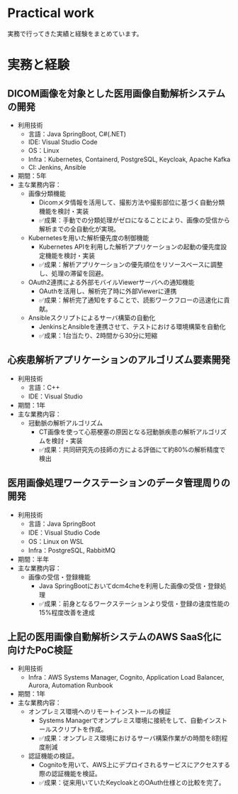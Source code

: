# Practical work

実務で行ってきた実績と経験をまとめています。

# 実務と経験

## DICOM画像を対象とした医用画像自動解析システムの開発
* 利用技術
  * 言語：Java SpringBoot, C#(.NET)
  * IDE: Visual Studio Code
  * OS：Linux
  * Infra：Kubernetes, Containerd, PostgreSQL, Keycloak, Apache Kafka
  * CI: Jenkins, Ansible
* 期間：5年
* 主な業務内容：
  * 画像分類機能
    * Dicomメタ情報を活用して、撮影方法や撮影部位に基づく自動分類機能を検討・実装
    * ✅成果：手動での分類処理がゼロになることにより、画像の受信から解析までの全自動化が実現。
  * Kubernetesを用いた解析優先度の制御機能
    * Kubernetes APIを利用した解析アプリケーションの起動の優先度設定機能を検討・実装
    * ✅成果：解析アプリケーションの優先順位をリソースベースに調整し、処理の滞留を回避。
  * OAuth2連携による外部モバイルViewerサーバへの通知機能
    * OAuthを活用し、解析完了時に外部Viewerに連携
    * ✅成果：解析完了通知をすることで、読影ワークフローの迅速化に貢献。
  * Ansibleスクリプトによるサーバ構築の自動化
    * JenkinsとAnsibleを連携させて、テストにおける環境構築を自動化
    * ✅成果：1台当たり、2時間から30分に短縮

## 心疾患解析アプリケーションのアルゴリズム要素開発
* 利用技術
  * 言語：C++
  * IDE：Visual Studio
* 期間：1年
* 主な業務内容：
  * 冠動脈の解析アルゴリズム
    * CT画像を使って心筋梗塞の原因となる冠動脈疾患の解析アルゴリズムを検討・実装
    * ✅成果：共同研究先の技師の方による評価にて約80%の解析精度で検出

## 医用画像処理ワークステーションのデータ管理周りの開発
* 利用技術
  * 言語：Java SpringBoot
  * IDE：Visual Studio Code
  * OS：Linux on WSL
  * Infra：PostgreSQL, RabbitMQ
* 期間：半年
* 主な業務内容：
  * 画像の受信・登録機能
    * Java SpringBootにおいてdcm4cheを利用した画像の受信・登録処理
    * ✅成果：前身となるワークステーションより受信・登録の速度性能の15%程度改善を達成

## 上記の医用画像自動解析システムのAWS SaaS化に向けたPoC検証
* 利用技術
  * Infra：AWS Systems Manager, Cognito, Application Load Balancer, Aurora, Automation Runbook
* 期間：1年
* 主な業務内容：
  * オンプレミス環境へのリモートインストールの検証
    * Systems Managerでオンプレミス環境に接続をして、自動インストールスクリプトを作成。
    * ✅成果：オンプレミス環境におけるサーバ構築作業がの時間を8割程度削減
  * 認証機能の検証。
    * Cognitoを用いて、AWS上にデプロイされるサービスにアクセスする際の認証機能を検証。
    * ✅成果：従来用いていたKeycloakとのOAuth仕様との比較を完了。